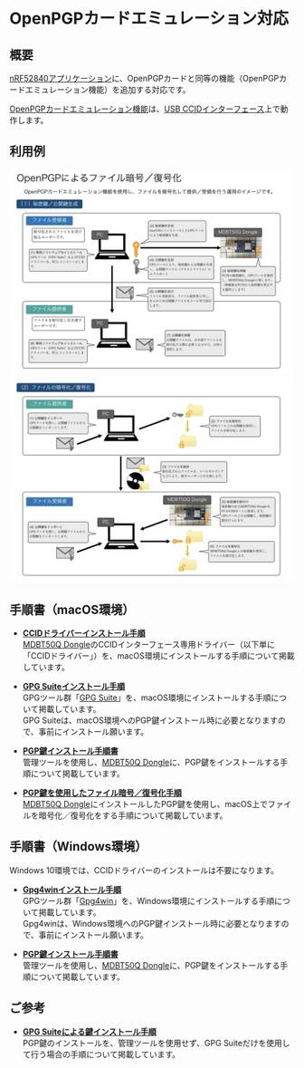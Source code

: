 # OpenPGPカードエミュレーション対応

## 概要

[nRF52840アプリケーション](../../nRF52840_app)に、OpenPGPカードと同等の機能（OpenPGPカードエミュレーション機能）を追加する対応です。

[OpenPGPカードエミュレーション機能](../../CCID/openpgp_lib/README.md)は、[USB CCIDインターフェース](../../CCID/ccid_lib/README.md)上で動作します。

## 利用例

<img src="assets01/0017.jpg" width="720"><br>
<img src="assets01/0018.jpg" width="720">


## 手順書（macOS環境）

- <b>[CCIDドライバーインストール手順](../../CCID/INSTALLPRG.md)</b><br>
[MDBT50Q Dongle](../../FIDO2Device/MDBT50Q_Dongle/README.md)のCCIDインターフェース専用ドライバー（以下単に「CCIDドライバー」）を、macOS環境にインストールする手順について掲載しています。

- <b>[GPG Suiteインストール手順](../../CCID/OpenPGP/GPGINSTMAC.md)</b><br>
GPGツール群「[GPG Suite](https://gpgtools.org)」を、macOS環境にインストールする手順について掲載しています。<br>
GPG Suiteは、macOS環境へのPGP鍵インストール時に必要となりますので、事前にインストール願います。

- <b>[PGP鍵インストール手順書](../../MaintenanceTool/macOSApp/PGPKEYINST.md)</b><br>
管理ツールを使用し、[MDBT50Q Dongle](../../FIDO2Device/MDBT50Q_Dongle/README.md)に、PGP鍵をインストールする手順について掲載しています。

- <b>[PGP鍵を使用したファイル暗号／復号化手順](../../CCID/OpenPGP/OPGPCRYPTION.md)</b><br>
[MDBT50Q Dongle](../../FIDO2Device/MDBT50Q_Dongle/README.md)にインストールしたPGP鍵を使用し、macOS上でファイルを暗号化／復号化をする手順について掲載しています。

## 手順書（Windows環境）

Windows 10環境では、CCIDドライバーのインストールは不要になります。

- <b>[Gpg4winインストール手順](../../CCID/OpenPGP/GPGINSTWIN.md)</b><br>
GPGツール群「[Gpg4win](https://www.gnupg.org)」を、Windows環境にインストールする手順について掲載しています。<br>
Gpg4winは、Windows環境へのPGP鍵インストール時に必要となりますので、事前にインストール願います。

- <b>[PGP鍵インストール手順書](../../MaintenanceTool/WindowsExe/PGPKEYINST.md)</b><br>
管理ツールを使用し、[MDBT50Q Dongle](../../FIDO2Device/MDBT50Q_Dongle/README.md)に、PGP鍵をインストールする手順について掲載しています。

## ご参考

- <b>[GPG Suiteによる鍵インストール手順](../../CCID/OpenPGP/GPGKEYINST.md)</b><br>
PGP鍵のインストールを、管理ツールを使用せず、GPG Suiteだけを使用して行う場合の手順について掲載しています。
